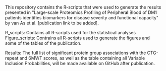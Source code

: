 This repository contains the R-scripts that were used to generate the results presented in "Large-scale Proteomics Profiling of Peripheral Blood of DM1 patients identifies biomarkers for disease severity and functional capacity" by van As et al. [publication link to be added]. 

R_scripts: Contains all R-scripts used for the statistical analyses
Figure_scripts: Contrains all R-scripts used to generate the figures and some of the tables of the publication.  

Results: The full list of significant protein group associations with the CTG-repeat and 6MWT scores, as well as the table containing all Variable Inclusion Probabilities, will be made available on GitHub after publication. 
